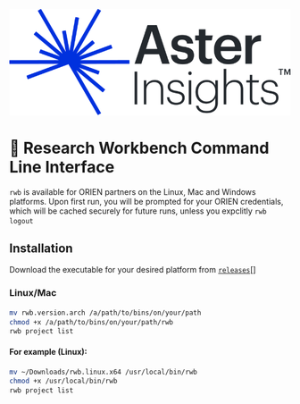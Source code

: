 ![Aster Insights](./assets/aster.png)

# 🧬 Research Workbench Command Line Interface

`rwb` is available for ORIEN partners on the Linux, Mac and Windows platforms.  Upon first run,
you will be prompted for your ORIEN credentials, which will be cached securely for future runs, unless
you expclitly `rwb logout`


## Installation

Download the executable for your desired platform from [`releases`](https://github.com/AsterInsights/rwb/releases)[]

### Linux/Mac

```sh
mv rwb.version.arch /a/path/to/bins/on/your/path
chmod +x /a/path/to/bins/on/your/path/rwb
rwb project list
```

#### For example (Linux):

```sh
mv ~/Downloads/rwb.linux.x64 /usr/local/bin/rwb
chmod +x /usr/local/bin/rwb
rwb project list
```